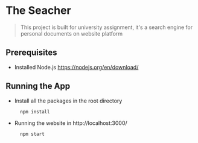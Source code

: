 # The Seacher
> This project is built for university assignment, it's a search engine for personal documents on website platform

## Prerequisites
* Installed Node.js https://nodejs.org/en/download/

## Running the App
* Install all the packages in the root directory
  ```
    npm install
  ```
* Running the website in http://localhost:3000/
  ```
    npm start
  ```